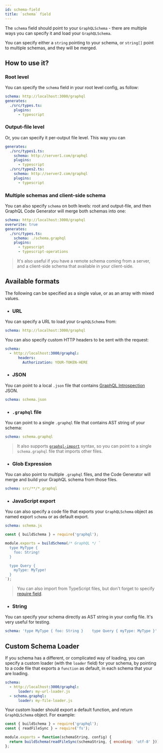 ```yaml
---
id: schema-field
title: `schema` field
---
```


The `schema` field should point to your `GraphQLSchema` - there are multiple ways you can specify it and load your `GraphQLSchema`.

You can specify either a `string` pointing to your schema, or `string[]` point to multiple schemas, and they will be merged.

## How to use it?

### Root level

You can specify the `schema` field in your root level config, as follow:

```yml
schema: http://localhost:3000/graphql
generates:
  ./src/types.ts:
    plugins:
      - typescript
```

### Output-file level

Or, you can specify it per-output file level. This way you can

```yml
generates:
  ./src/types1.ts:
    schema: http://server1.com/graphql
    plugins:
      - typescript
  ./src/types2.ts:
    schema: http://server2.com/graphql
    plugins:
      - typescript
```

### Multiple schemas and client-side schema

You can also specify `schema` on both levels: root and output-file, and then GraphQL Code Generator will merge both schemas into one:

```yml
schema: http://localhost:3000/graphql
overwrite: true
generates:
  ./src/types.ts:
    schema: ./schema.graphql
    plugins:
      - typescript
      - typescript-operations
```

> It's also useful if you have a remote schema coming from a server, and a client-side schema that available in your client-side.

## Available formats

The following can be specified as a single value, or as an array with mixed values.

- ### URL

You can specify a URL to load your `GraphQLSchema` from:

```yml
schema: http://localhost:3000/graphql
```

You can also specify custom HTTP headers to be sent with the request:

```yml
schema:
  - http://localhost:3000/graphql:
      headers:
        Authorization: YOUR-TOKEN-HERE
```

- ### JSON

You can point to a local `.json` file that contains [GraphQL Introspection](https://graphql.org/learn/introspection/) JSON.

```yml
schema: schema.json
```

- ### `.graphql` file

You can point to a single `.graphql` file that contains AST string of your schema:

```yml
schema: schema.graphql
```

> It also supports [`graphql-import`](https://github.com/prisma/graphql-import) syntax, so you can point to a single `schema.graphql` file that imports other files.

- ### Glob Expression

You can also point to multiple `.graphql` files, and the Code Generator will merge and build your GraphQL schema from those files.

```yml
schema: src/**/*.graphql
```

- ### JavaScript export

You can also specify a code file that exports your `GraphQLSchema` object as named export `schema` or as default export.

```yml
schema: schema.js
```

```javascript
const { buildSchema } = require('graphql');

module.exports = buildSchema(/* GraphQL */ `
  type MyType {
    foo: String!
  }

  type Query {
    myType: MyType!
  }
`);
```

> You can also import from TypeScript files, but don't forget to specify [require field](./require-field).

- ### String

You can specify your schema directly as AST string in your config file. It's very useful for testing.

```yml
schema: 'type MyType { foo: String }    type Query { myType: MyType }'
```

## Custom Schema Loader

If you schema has a different, or complicated way of loading, you can specify a custom loader (with the `loader` field) for your schema, by pointing to a code file that exports a `function` as default, in each schema that your are loading.

```yml
schema:
  - http://localhost:3000/graphql:
      loader: my-url-loader.js
  - schema.graphql:
      loader: my-file-loader.js
```

Your custom loader should export a default function, and return `GraphQLSchema` object. For example:

```js
const { buildSchema } = require('graphql');
const { readFileSync } = require('fs');

module.exports = function(schemaString, config) {
  return buildSchema(readFileSync(schemaString, { encoding: 'utf-8' }));
};
```
